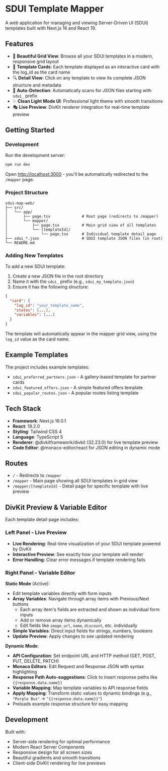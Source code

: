 # SDUI Template Mapper

A web application for managing and viewing Server-Driven UI (SDUI) templates built with Next.js 16 and React 19.

## Features

- 🎨 **Beautiful Grid View**: Browse all your SDUI templates in a modern, responsive grid layout
- 📄 **Template Cards**: Each template displayed as an interactive card with the log_id as the card name
- 🔍 **Detail View**: Click on any template to view its complete JSON structure and metadata
- 🎯 **Auto-Detection**: Automatically scans for JSON files starting with `sdui_` prefix
- ✨ **Clean Light Mode UI**: Professional light theme with smooth transitions
- 🎭 **Live Preview**: DivKit renderer integration for real-time template preview

## Getting Started

### Development

Run the development server:

```bash
npm run dev
```

Open [http://localhost:3000](http://localhost:3000) - you'll be automatically redirected to the `/mapper` page.

### Project Structure

```
sdui-map-web/
├── src/
│   └── app/
│       ├── page.tsx              # Root page (redirects to /mapper)
│       └── mapper/
│           ├── page.tsx          # Main grid view of all templates
│           └── [templateId]/
│               └── page.tsx      # Individual template detail page
├── sdui_*.json                   # SDUI template JSON files (in root)
└── README.md
```

### Adding New Templates

To add a new SDUI template:

1. Create a new JSON file in the root directory
2. Name it with the `sdui_` prefix (e.g., `sdui_my_template.json`)
3. Ensure it has the following structure:

```json
{
  "card": {
    "log_id": "your_template_name",
    "states": [...],
    "variables": [...]
  }
}
```

The template will automatically appear in the mapper grid view, using the `log_id` value as the card name.

## Example Templates

The project includes example templates:

- `sdui_preferred_partners.json` - A gallery-based template for partner cards
- `sdui_featured_offers.json` - A simple featured offers template
- `sdui_popular_routes.json` - A popular routes listing template

## Tech Stack

- **Framework**: Next.js 16.0.1
- **React**: 19.2.0
- **Styling**: Tailwind CSS 4
- **Language**: TypeScript 5
- **Renderer**: @divkitframework/divkit (32.23.0) for live template preview
- **Code Editor**: @monaco-editor/react for JSON editing in dynamic mode

## Routes

- `/` - Redirects to `/mapper`
- `/mapper` - Main page showing all SDUI templates in grid view
- `/mapper/[templateId]` - Detail page for specific template with live preview

## DivKit Preview & Variable Editor

Each template detail page includes:

### Left Panel - Live Preview
- **Live Rendering**: Real-time visualization of your SDUI template powered by DivKit
- **Interactive Preview**: See exactly how your template will render
- **Error Handling**: Clear error messages if template rendering fails

### Right Panel - Variable Editor

**Static Mode** (Active):
- Edit template variables directly with form inputs
- **Array Variables**: Navigate through array items with Previous/Next buttons
  - Each array item's fields are extracted and shown as individual form inputs
  - Add or remove array items dynamically
  - Edit fields like `image_url`, `name`, `discount`, etc. individually
- **Simple Variables**: Direct input fields for strings, numbers, booleans
- **Update Preview**: Apply changes to see updated rendering

**Dynamic Mode**:
- **API Configuration**: Set endpoint URL and HTTP method (GET, POST, PUT, DELETE, PATCH)
- **Monaco Editors**: Edit Request and Response JSON with syntax highlighting
- **Response Path Auto-suggestions**: Click to insert response paths like `{{response.data.name}}`
- **Variable Mapping**: Map template variables to API response fields
- **Apply Mapping**: Transform static values to dynamic bindings (e.g., `"Purple Bus"` → `"{{response.data.name}}"`)
- Preloads example response structure for easy mapping

## Development

Built with:
- Server-side rendering for optimal performance
- Modern React Server Components
- Responsive design for all screen sizes
- Beautiful gradients and smooth transitions
- Client-side DivKit rendering for live previews
